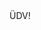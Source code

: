 <!DOCTYPE html>
<html lang="en">
<head>
    <meta charset="UTF-8">
    <meta name="viewport" content="width=device-width, initial-scale=1.0">
    <title>MV Atlasz</title>
</head>
<body>
    ÜDV!
</body>
</html>
